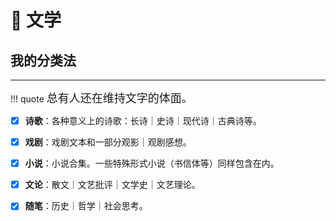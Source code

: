 # 📝 文学


## 我的分类法
----

!!! quote
    <font size = 4 face = "XingKai">总有人还在维持文字的体面。</font>

- [x] **诗歌**：各种意义上的诗歌：长诗｜史诗｜现代诗｜古典诗等。

- [x] **戏剧**：戏剧文本和一部分观影｜观剧感想。

- [x] **小说**：小说合集。一些特殊形式小说（书信体等）同样包含在内。

- [x] **文论**：散文｜文艺批评｜文学史｜文艺理论。

- [x] **随笔**：历史｜哲学｜社会思考。

